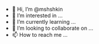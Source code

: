 - 👋 Hi, I’m @mshshkin
- 👀 I’m interested in ...
- 🌱 I’m currently learning ...
- 💞️ I’m looking to collaborate on ...
- 📫 How to reach me ...

<!---
mshshkin/mshshkin is a ✨ special ✨ repository because its `README.md` (this file) appears on your GitHub profile.
You can click the Preview link to take a look at your changes.
--->
